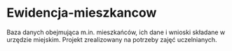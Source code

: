 # Ewidencja-mieszkancow
Baza danych obejmująca m.in. mieszkańców, ich dane i wnioski składane w urzędzie miejskim. Projekt zrealizowany na potrzeby zajęć uczelnianych.
